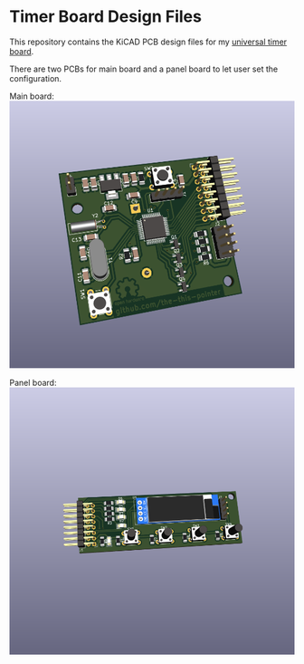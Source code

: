 # Timer Board Design Files

This repository contains the KiCAD PCB design files for my <a href="https://github.com/the-this-pointer/timer-board-stm32f103" target="_blank">universal timer board</a>.

There are two PCBs for main board and a panel board to let user set the configuration.

Main board:
![Main Board](screenshots/TimerBoard2.png)

Panel board:
![Panel Board](screenshots/PanelBoard1.png)
